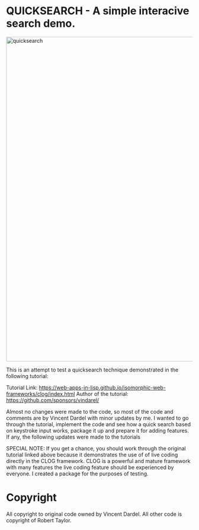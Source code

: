 # QUICKSEARCH - A simple interacive search demo.

<img width="800" height="875" alt="quicksearch" src="https://github.com/user-attachments/assets/50c1d4b4-6060-4363-b379-ddee1bc954d2" />

This is an attempt to test a quicksearch technique demonstrated in the following tutorial:

Tutorial Link: https://web-apps-in-lisp.github.io/isomorphic-web-frameworks/clog/index.html
Author of the tutorial: https://github.com/sponsors/vindarel/

Almost no changes were made to the code, so most of the code and comments are by Vincent Dardel with minor updates by me. I wanted to go through the tutorial, implement the code and see how a quick search based on keystroke input works, package it up and prepare it for adding features. If any, the following updates were made to the tutorials

SPECIAL NOTE: If you get a chance, you should work through the original tutorial linked above because it demonstrates the use of of live coding directly in the CLOG framework. CLOG is a powerful and mature framework with many features the live coding feature should be experienced by everyone. I created a package for the purposes of
testing.

# Copyright

All copyright to original code owned by Vincent Dardel.
All other code is copyright of Robert Taylor.
